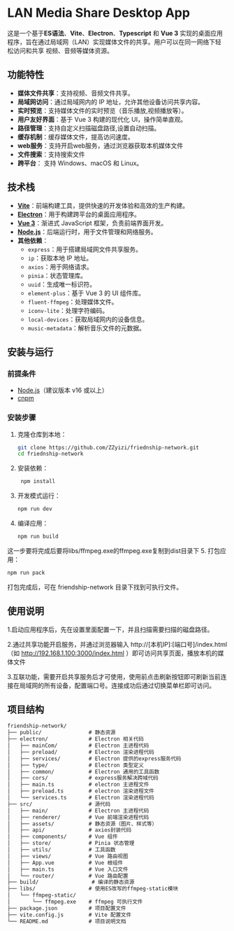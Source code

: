 # LAN Media Share Desktop App

这是一个基于**ES语法**、**Vite**、**Electron**、**Typescript** 和 **Vue 3** 实现的桌面应用程序，旨在通过局域网（LAN）实现媒体文件的共享。用户可以在同一网络下轻松访问和共享 视频、音频等媒体资源。

## 功能特性

- **媒体文件共享**：支持视频、音频文件共享。
- **局域网访问**：通过局域网内的 IP 地址，允许其他设备访问共享内容。
- **实时预览**：支持媒体文件的实时预览（音乐播放,视频播放等）。
- **用户友好界面**：基于 Vue 3 构建的现代化 UI，操作简单直观。
- **路径管理**：支持自定义扫描磁盘路径,设置自动扫描。
- **缓存机制**：缓存媒体文件，提高访问速度。
- **web服务**：支持开启web服务，通过浏览器获取本机媒体文件
- **文件搜索**：支持搜索文件
- **跨平台**： 支持 Windows、macOS 和 Linux。


## 技术栈

- **[Vite](https://vitejs.dev/)**：前端构建工具，提供快速的开发体验和高效的生产构建。
- **[Electron](https://www.electronjs.org/)**：用于构建跨平台的桌面应用程序。
- **[Vue 3](https://vuejs.org/)**：渐进式 JavaScript 框架，负责前端界面开发。
- **[Node.js](https://nodejs.org/)**：后端运行时，用于文件管理和网络服务。
- **其他依赖**：
   - `express`：用于搭建局域网文件共享服务。
   - `ip`：获取本地 IP 地址。
   - `axios`：用于网络请求。
   - `pinia`：状态管理库。
   - `uuid`：生成唯一标识符。
   - `element-plus`：基于 Vue 3 的 UI 组件库。
   - `fluent-ffmpeg`：处理媒体文件。
   - `iconv-lite`：处理字符编码。
   - `local-devices`：获取局域网内的设备信息。
   - `music-metadata`：解析音乐文件的元数据。

## 安装与运行

### 前提条件

- [Node.js](https://nodejs.org/)（建议版本 v16 或以上）
- [cnpm](https://www.cnpmjs.com/)

### 安装步骤

1. 克隆仓库到本地：
   ```bash
   git clone https://github.com/ZZyizi/friednship-network.git
   cd friednship-network
2. 安装依赖：
   ```bash
    npm install
   ```
3. 开发模式运行：
   ```bash
   npm run dev
   ```
4. 编译应用：
   ```bash
   npm run build
   ```
这一步要将完成后要将libs/ffmpeg.exe的ffmpeg.exe复制到dist目录下
5. 打包应用：
   ```bash
   npm run pack
   ```
打包完成后，可在 friendship-network 目录下找到可执行文件。  

## 使用说明

1.启动应用程序后，先在设置里面配置一下，并且扫描需要扫描的磁盘路径。

2.通过共享功能开启服务，并通过浏览器输入 http://[本机IP]:[端口号]/index.html（如 http://192.168.1.100:3000/index.html ）即可访问共享页面，播放本机的媒体文件

3.互联功能，需要开启共享服务后才可使用，使用前点击刷新按钮即可刷新当前连接在局域网的所有设备，配置端口号。连接成功后通过切换菜单栏即可访问。

## 项目结构
```markdown
friendship-network/
├── public/               # 静态资源
├── electron/             # Electron 相关代码
│   ├── mainCom/          # Electron 主进程代码
│   ├── preload/          # Electron 渲染进程代码
│   ├── services/         # Electron 提供的express服务代码
│   ├── type/             # Electron 类型定义
│   ├── common/           # Electron 通用的工具函数
│   ├── cors/             # express服务解决跨域代码
│   ├── main.ts           # electron 主进程文件
│   ├── preload.ts        # electron 渲染进程文件
│   └── services.ts       # Electron 渲染进程代码
├── src/                  # 源代码
│   ├── main/             # Electron 主进程代码
│   ├── renderer/         # Vue 前端渲染进程代码
│   ├── assets/           # 静态资源（图片、样式等）
│   ├── api/              # axios封装代码
│   ├── components/       # Vue 组件
│   ├── store/            # Pinia 状态管理
│   ├── utils/            # 工具函数
│   ├── views/            # Vue 路由视图
│   ├── App.vue           # Vue 根组件
│   ├── main.ts           # Vue 入口文件
│   └── router/           # Vue 路由配置
├── build/                 # 编译的静态资源
├── libs/                 # 使用ES改写的ffmpeg-static模块
│   └── ffmpeg-static/    
│       └── ffmpeg.exe    # ffmpeg 可执行文件
├── package.json          # 项目配置文件
├── vite.config.js        # Vite 配置文件
└── README.md             # 项目说明文档
```


